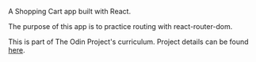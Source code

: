 A Shopping Cart app built with React.

The purpose of this app is to practice routing with react-router-dom.

This is part of The Odin Project's curriculum.
Project details can be found [here](https://www.theodinproject.com/courses/javascript/lessons/shopping-cart).
